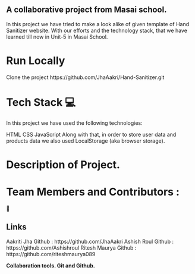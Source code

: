 <h2>A collaborative project from Masai school.</h2>

In this project we have tried to make a look alike of given template of Hand Sanitizer website. With our efforts and the technology stack, that we have learned till now in Unit-5 in Masai School.

<h1>Run Locally</h1>
Clone the project
https://github.com/JhaAakri/Hand-Sanitizer.git

<h1>Tech Stack 💻</h1>
In this project we have used the following technologies:

HTML
CSS
JavaScript
Along with that, in order to store user data and products data we also used LocalStorage (aka browser storage).

<h1>Description of Project.</h1>


<h1>Team Members and Contributors :</h1>
🔗<h2> Links</h2>
Aakriti Jha
Github : https://github.com/JhaAakri
Ashish Roul
Github : https://github.com/Ashishroul
Ritesh Maurya
Github : https://github.com/riteshmaurya089

<b>Collaboration tools.
Git and Github.